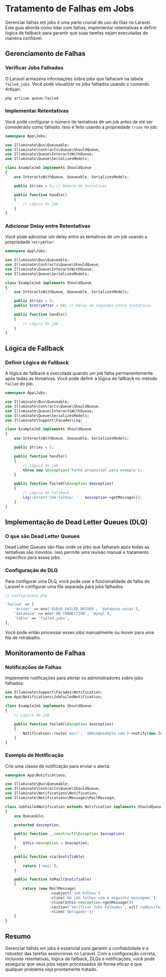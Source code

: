 # Tratamento de Falhas em Jobs

Gerenciar falhas em jobs é uma parte crucial do uso de filas no Laravel. Este guia aborda como lidar com falhas, implementar retentativas e definir lógica de fallback para garantir que suas tarefas sejam executadas de maneira confiável.

## Gerenciamento de Falhas

### Verificar Jobs Falhados

O Laravel armazena informações sobre jobs que falharam na tabela `failed_jobs`. Você pode visualizar os jobs falhados usando o comando Artisan:

```bash
php artisan queue:failed
```

### Implementar Retentativas

Você pode configurar o número de tentativas de um job antes de ele ser considerado como falhado. Isso é feito usando a propriedade `tries` no job:

```php
namespace App\Jobs;

use Illuminate\Bus\Queueable;
use Illuminate\Contracts\Queue\ShouldQueue;
use Illuminate\Queue\InteractsWithQueue;
use Illuminate\Queue\SerializesModels;

class ExampleJob implements ShouldQueue
{
    use InteractsWithQueue, Queueable, SerializesModels;

    public $tries = 5; // Número de tentativas

    public function handle()
    {
        // Lógica do job
    }
}
```

### Adicionar Delay entre Retentativas

Você pode adicionar um delay entre as tentativas de um job usando a propriedade `retryAfter`:

```php
namespace App\Jobs;

use Illuminate\Bus\Queueable;
use Illuminate\Contracts\Queue\ShouldQueue;
use Illuminate\Queue\InteractsWithQueue;
use Illuminate\Queue\SerializesModels;

class ExampleJob implements ShouldQueue
{
    use InteractsWithQueue, Queueable, SerializesModels;

    public $tries = 5;
    public $retryAfter = 60; // Delay em segundos entre tentativas

    public function handle()
    {
        // Lógica do job
    }
}
```

## Lógica de Fallback

### Definir Lógica de Fallback

A lógica de fallback é executada quando um job falha permanentemente após todas as tentativas. Você pode definir a lógica de fallback no método `failed` do job:

```php
namespace App\Jobs;

use Illuminate\Bus\Queueable;
use Illuminate\Contracts\Queue\ShouldQueue;
use Illuminate\Queue\InteractsWithQueue;
use Illuminate\Queue\SerializesModels;
use Illuminate\Support\Facades\Log;

class ExampleJob implements ShouldQueue
{
    use InteractsWithQueue, Queueable, SerializesModels;

    public $tries = 5;

    public function handle()
    {
        // Lógica do job
        throw new \Exception('Falha proposital para exemplo');
    }

    public function failed(\Exception $exception)
    {
        // Lógica de fallback
        Log::error('Job falhou: ' . $exception->getMessage());
    }
}
```

## Implementação de Dead Letter Queues (DLQ)

### O que são Dead Letter Queues

Dead Letter Queues são filas onde os jobs que falharam após todas as tentativas são movidos. Isso permite uma revisão manual e tratamento específico para esses jobs.

### Configuração de DLQ

Para configurar uma DLQ, você pode usar a funcionalidade de falha do Laravel e configurar uma fila separada para jobs falhados:

```php
// config/queue.php

'failed' => [
    'driver' => env('QUEUE_FAILED_DRIVER', 'database-uuids'),
    'database' => env('DB_CONNECTION', 'mysql'),
    'table' => 'failed_jobs',
],
```

Você pode então processar esses jobs manualmente ou mover para uma fila de retrabalho.

## Monitoramento de Falhas

### Notificações de Falhas

Implemente notificações para alertar os administradores sobre jobs falhados:

```php
use Illuminate\Support\Facades\Notification;
use App\Notifications\JobFailedNotification;

class ExampleJob implements ShouldQueue
{
    // Lógica do job

    public function failed(\Exception $exception)
    {
        Notification::route('mail', 'admin@example.com')->notify(new JobFailedNotification($exception));
    }
}
```

### Exemplo de Notificação

Crie uma classe de notificação para enviar o alerta:

```php
namespace App\Notifications;

use Illuminate\Bus\Queueable;
use Illuminate\Contracts\Queue\ShouldQueue;
use Illuminate\Notifications\Notification;
use Illuminate\Notifications\Messages\MailMessage;

class JobFailedNotification extends Notification implements ShouldQueue
{
    use Queueable;

    protected $exception;

    public function __construct(\Exception $exception)
    {
        $this->exception = $exception;
    }

    public function via($notifiable)
    {
        return ['mail'];
    }

    public function toMail($notifiable)
    {
        return (new MailMessage)
                    ->subject('Job Falhou')
                    ->line('Um job falhou com a seguinte mensagem:')
                    ->line($this->exception->getMessage())
                    ->action('Verificar Jobs Falhados', url('/admin/failed-jobs'))
                    ->line('Obrigado!');
    }
}
```

## Resumo

Gerenciar falhas em jobs é essencial para garantir a confiabilidade e a robustez das tarefas assíncronas no Laravel. Com a configuração correta, incluindo retentativas, lógica de fallback, DLQs e notificações, você pode assegurar que seus jobs sejam processados de forma eficaz e que qualquer problema seja prontamente tratado.

